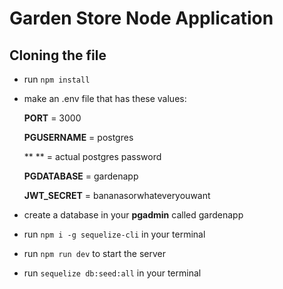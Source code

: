 # Garden Store Node Application

## Cloning the file
- run `npm install`
- make an .env file that has these values:
    
    **PORT** = 3000
    
    **PGUSERNAME** = postgres

    **    ** = actual postgres password

    **PGDATABASE** = gardenapp

    **JWT_SECRET** = bananasorwhateveryouwant

- create a database in your **pgadmin** called gardenapp
- run `npm i -g sequelize-cli` in your terminal
- run `npm run dev` to start the server
- run `sequelize db:seed:all` in your terminal